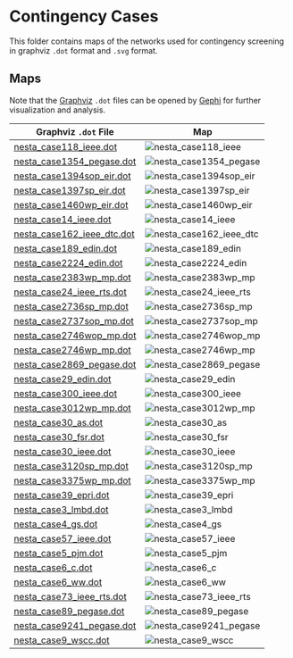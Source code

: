 Contingency Cases
=================


This folder contains maps of the networks used for contingency screening in graphviz `.dot` format and `.svg` format.


Maps
----

Note that the [Graphviz](https://www.graphviz.org/) `.dot` files can be opened by [Gephi](https://gephi.org/) for further visualization and analysis.

|  Graphviz `.dot` File                                    | Map                                                   |
|----------------------------------------------------------|-------------------------------------------------------|
| [nesta_case118_ieee.dot](nesta_case118_ieee.dot)         | ![nesta_case118_ieee](nesta_case118_ieee.svg)         |
| [nesta_case1354_pegase.dot](nesta_case1354_pegase.dot)   | ![nesta_case1354_pegase](nesta_case1354_pegase.svg)   |
| [nesta_case1394sop_eir.dot](nesta_case1394sop_eir.dot)   | ![nesta_case1394sop_eir](nesta_case1394sop_eir.svg)   |
| [nesta_case1397sp_eir.dot](nesta_case1397sp_eir.dot)     | ![nesta_case1397sp_eir](nesta_case1397sp_eir.svg)     |
| [nesta_case1460wp_eir.dot](nesta_case1460wp_eir.dot)     | ![nesta_case1460wp_eir](nesta_case1460wp_eir.svg)     |
| [nesta_case14_ieee.dot](nesta_case14_ieee.dot)           | ![nesta_case14_ieee](nesta_case14_ieee.svg)           |
| [nesta_case162_ieee_dtc.dot](nesta_case162_ieee_dtc.dot) | ![nesta_case162_ieee_dtc](nesta_case162_ieee_dtc.svg) |
| [nesta_case189_edin.dot](nesta_case189_edin.dot)         | ![nesta_case189_edin](nesta_case189_edin.svg)         |
| [nesta_case2224_edin.dot](nesta_case2224_edin.dot)       | ![nesta_case2224_edin](nesta_case2224_edin.svg)       |
| [nesta_case2383wp_mp.dot](nesta_case2383wp_mp.dot)       | ![nesta_case2383wp_mp](nesta_case2383wp_mp.svg)       |
| [nesta_case24_ieee_rts.dot](nesta_case24_ieee_rts.dot)   | ![nesta_case24_ieee_rts](nesta_case24_ieee_rts.svg)   |
| [nesta_case2736sp_mp.dot](nesta_case2736sp_mp.dot)       | ![nesta_case2736sp_mp](nesta_case2736sp_mp.svg)       |
| [nesta_case2737sop_mp.dot](nesta_case2737sop_mp.dot)     | ![nesta_case2737sop_mp](nesta_case2737sop_mp.svg)     |
| [nesta_case2746wop_mp.dot](nesta_case2746wop_mp.dot)     | ![nesta_case2746wop_mp](nesta_case2746wop_mp.svg)     |
| [nesta_case2746wp_mp.dot](nesta_case2746wp_mp.dot)       | ![nesta_case2746wp_mp](nesta_case2746wp_mp.svg)       |
| [nesta_case2869_pegase.dot](nesta_case2869_pegase.dot)   | ![nesta_case2869_pegase](nesta_case2869_pegase.svg)   |
| [nesta_case29_edin.dot](nesta_case29_edin.dot)           | ![nesta_case29_edin](nesta_case29_edin.svg)           |
| [nesta_case300_ieee.dot](nesta_case300_ieee.dot)         | ![nesta_case300_ieee](nesta_case300_ieee.svg)         |
| [nesta_case3012wp_mp.dot](nesta_case3012wp_mp.dot)       | ![nesta_case3012wp_mp](nesta_case3012wp_mp.svg)       |
| [nesta_case30_as.dot](nesta_case30_as.dot)               | ![nesta_case30_as](nesta_case30_as.svg)               |
| [nesta_case30_fsr.dot](nesta_case30_fsr.dot)             | ![nesta_case30_fsr](nesta_case30_fsr.svg)             |
| [nesta_case30_ieee.dot](nesta_case30_ieee.dot)           | ![nesta_case30_ieee](nesta_case30_ieee.svg)           |
| [nesta_case3120sp_mp.dot](nesta_case3120sp_mp.dot)       | ![nesta_case3120sp_mp](nesta_case3120sp_mp.svg)       |
| [nesta_case3375wp_mp.dot](nesta_case3375wp_mp.dot)       | ![nesta_case3375wp_mp](nesta_case3375wp_mp.svg)       |
| [nesta_case39_epri.dot](nesta_case39_epri.dot)           | ![nesta_case39_epri](nesta_case39_epri.svg)           |
| [nesta_case3_lmbd.dot](nesta_case3_lmbd.dot)             | ![nesta_case3_lmbd](nesta_case3_lmbd.svg)             |
| [nesta_case4_gs.dot](nesta_case4_gs.dot)                 | ![nesta_case4_gs](nesta_case4_gs.svg)                 |
| [nesta_case57_ieee.dot](nesta_case57_ieee.dot)           | ![nesta_case57_ieee](nesta_case57_ieee.svg)           |
| [nesta_case5_pjm.dot](nesta_case5_pjm.dot)               | ![nesta_case5_pjm](nesta_case5_pjm.svg)               |
| [nesta_case6_c.dot](nesta_case6_c.dot)                   | ![nesta_case6_c](nesta_case6_c.svg)                   |
| [nesta_case6_ww.dot](nesta_case6_ww.dot)                 | ![nesta_case6_ww](nesta_case6_ww.svg)                 |
| [nesta_case73_ieee_rts.dot](nesta_case73_ieee_rts.dot)   | ![nesta_case73_ieee_rts](nesta_case73_ieee_rts.svg)   |
| [nesta_case89_pegase.dot](nesta_case89_pegase.dot)       | ![nesta_case89_pegase](nesta_case89_pegase.svg)       |
| [nesta_case9241_pegase.dot](nesta_case9241_pegase.dot)   | ![nesta_case9241_pegase](nesta_case9241_pegase.svg)   |
| [nesta_case9_wscc.dot](nesta_case9_wscc.dot)             | ![nesta_case9_wscc](nesta_case9_wscc.svg)             |

